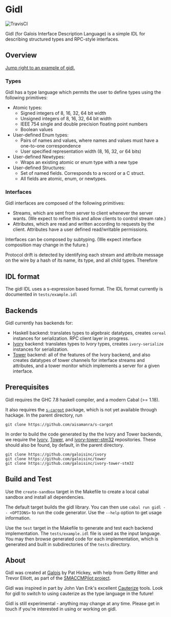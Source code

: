 # Gidl

![TravisCI](https://travis-ci.org/GaloisInc/gidl.svg)

Gidl (for Galois Interface Description Language) is a simple IDL for
describing structured types and RPC-style interfaces.

## Overview

[Jump right to an example of gidl.](https://github.com/galoisinc/gidl/tree/master/tests/example.idl)

### Types

Gidl has a type language which permits the user to define types using
the following primitives:
- Atomic types:
    - Signed integers of 8, 16, 32, 64 bit width
    - Unsigned integers of 8, 16, 32, 64 bit width
    - IEEE 754 single and double precision floating point numbers
    - Boolean values
- User-defined Enum types:
    - Pairs of names and values, where names and values must have
      a one-to-one correspondence
    - User specified representation width (8, 16, 32, or 64 bits)
- User-defined Newtypes:
    - Wraps an existing atomic or enum type with a new type
- User-defined Structures:
    - Set of named fields. Corresponds to a record or a C struct.
    - All fields are atomic, enum, or newtypes.

### Interfaces

Gidl interfaces are composed of the following primitives:
- Streams, which are sent from server to client whenever the server wants.
  (We expect to refine this and allow clients to control stream rate.)
- Attributes, which are read and written according to requests by the client.
  Attributes have a user defined read/writable permissions.

Interfaces can be composed by subtyping.
(We expect interface composition may change in the future.)

Protocol drift is detected by identifying each stream and attribute message
on the wire by a hash of its name, its type, and all child types. Therefore

## IDL format

The gidl IDL uses a s-expression based format. The IDL format currently is
documented in `tests/example.idl`

## Backends

Gidl currently has backends for:
  - Haskell backend: translates types to algebraic datatypes, creates `cereal`
    instances for serialization. RPC client layer in progress.
  - [Ivory][] backend: translates types to Ivory types, creates `ivory-serialize`
    instances for serialization.
  - [Tower][] backend: all of the features of the Ivory backend, and also
    creates datatypes of tower channels for interface streams and attributes,
    and a tower monitor which implements a server for a given interface.

[Ivory]: http://github.com/GaloisInc/ivory
[Tower]: http://github.com/GaloisInc/tower

## Prerequisites

Gidl requires the GHC 7.8 haskell compiler, and a modern Cabal (>= 1.18).

It also requires the [`s-cargot`][s-cargot] package, which is not yet available
through hackage. In the parent directory, run

```
git clone https://github.com/aisamanra/s-cargot
```

[s-cargot]: https://github.com/aisamanra/s-cargot

In order to build the code generated by the the Ivory and Tower backends, we 
require the [Ivory][], [Tower][], and [ivory-tower-stm32][] repositories. These
should also be found, by default, in the parent directory.

[ivory-tower-stm32]: http://github.com/GaloisInc/ivory-tower-stm32

```
git clone https://github.com/galoisinc/ivory
git clone https://github.com/galoisinc/tower
git clone https://github.com/galoisinc/ivory-tower-stm32
```

## Build and Test

Use the `create-sandbox` target in the Makefile to create a local cabal
sandbox and install all dependencies.

The default target builds the gidl library. You can then use `cabal run gidl --
<OPTIONS>` to run the code generator. Use the `--help` option to get usage
information.

Use the `test` target in the Makefile to generate and test each backend
implementation. The `tests/example.idl` file is used as the input language.
You may then browse generated code for each implementation, which is generated
and built in subdirectories of the `tests` directory.

## About

Gidl was created at [Galois][] by Pat Hickey, with help from Getty Ritter and
Trevor Elliott, as part of the [SMACCMPilot project][].

Gidl was inspired in part by John Van Enk's excellent [Cauterize][] tools. Look
for gidl to switch to using cauterize as the type language in the future!

Gidl is still experimental - anything may change at any time. Please get in
touch if you're interested in using or working on gidl.

[Galois]: https://galois.com
[SMACCMPilot project]: https://smaccmpilot.org
[Cauterize]: https://github.com/cauterize-tools/cauterize

